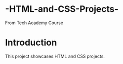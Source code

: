# -HTML-and-CSS-Projects-
From Tech Academy Course
# Introduction
This project showcases HTML and CSS projects. 
